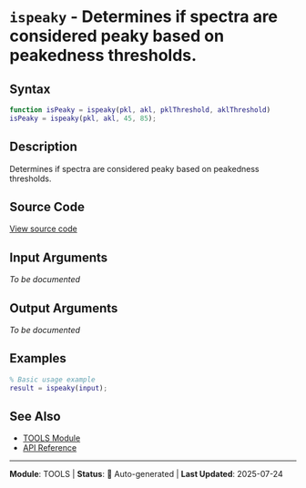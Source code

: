 # `ispeaky` - Determines if spectra are considered peaky based on peakedness thresholds.

## Syntax

```matlab
function isPeaky = ispeaky(pkl, akl, pklThreshold, aklThreshold)
isPeaky = ispeaky(pkl, akl, 45, 85);
```

## Description

Determines if spectra are considered peaky based on peakedness thresholds.

## Source Code

[View source code](../../../src/tools/ispeaky.m)

## Input Arguments

*To be documented*

## Output Arguments

*To be documented*

## Examples

```matlab
% Basic usage example
result = ispeaky(input);
```

## See Also

- [TOOLS Module](README.md)
- [API Reference](../README.md)

---

**Module**: TOOLS | **Status**: 🔄 Auto-generated | **Last Updated**: 2025-07-24
